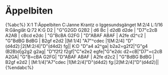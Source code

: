# Äppelbiten

{%abc%}
X:1
T:Äppelbiten
C:Janne Krantz o Iggesundsgänget
M:2/4
L:1/16
R:Gånglåt
Q:72
K:G
D2 | "G"G2GD G2B2 | d6     Bc | d2dB d2de | "D7"c2cB A2AB |
cBcd e2dc | "G"BcBA G2FG | "D"ABAF ABAF | A2fe d2^c2 |
"G"BdBG BdBG | B2gf e2d2 |[M:1/4] "A7"^cdec |1[M:2/4] "D"(d4d2):|2[M:2/4]"D"(d4d2) fg||
K:D
"D"a4 a2^ga| b2a2=g2f2|"G"g4 (B2B)d|g2g2 g2ag|
"D"f2f2 f2gf|"C"e2e2 egfe|"G"e2dc d2=cB|"D7"=c2cB A2GA|
"G"B=cBA G2FG| "D"ABAF ABAF | A2fe d2c2 |
"G"BdBG BdBG | B2gf e2d2 | [M:1/4]"A7"cdec |1[M:2/4]"D"(d4d2) fg:|2[M:2/4]"D"(d4d2)||
{%endabc%}
